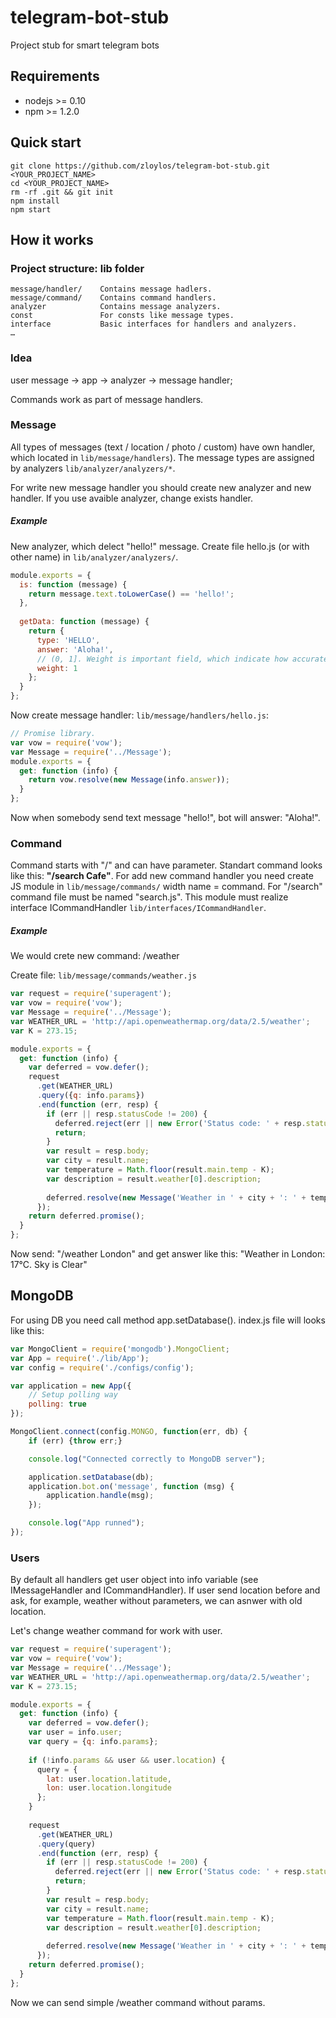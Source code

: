 # telegram-bot-stub
Project stub for smart telegram bots

## Requirements
* nodejs >= 0.10
* npm >= 1.2.0

## Quick start
``` 
git clone https://github.com/zloylos/telegram-bot-stub.git <YOUR_PROJECT_NAME>
cd <YOUR_PROJECT_NAME>
rm -rf .git && git init
npm install 
npm start
```

## How it works
### Project structure: lib folder
```
message/handler/    Contains message hadlers.
message/command/    Contains command handlers. 
analyzer            Contains message analyzers.
const               For consts like message types.
interface           Basic interfaces for handlers and analyzers.
…
```

### Idea
user message -> app -> analyzer -> message handler;

Commands work as part of message handlers.

### Message
All types of messages (text / location / photo / custom) have own handler, which located in `lib/message/handlers`).
The message types are assigned by analyzers `lib/analyzer/analyzers/*`.

For write new message handler you should create new analyzer and new handler. If you use avaible analyzer, change exists handler. 

##### Example
New analyzer, which delect "hello!" message. Create file hello.js (or with other name) in `lib/analyzer/analyzers/`.
```js
module.exports = {
  is: function (message) {
    return message.text.toLowerCase() == 'hello!';
  },
  
  getData: function (message) {
    return {
      type: 'HELLO',
      answer: 'Aloha!',
      // (0, 1]. Weight is important field, which indicate how accurate the result of analyzer.
      weight: 1
    };
  }
};
```
Now create message handler: `lib/message/handlers/hello.js`:
```js
// Promise library.
var vow = require('vow');
var Message = require('../Message');
module.exports = {
  get: function (info) {
    return vow.resolve(new Message(info.answer));
  }
};
```

Now when somebody send text message "hello!", bot will answer: "Aloha!".

### Command
Command starts with "/" and can have parameter. Standart command looks like this: **"/search Cafe"**.
For add new command handler you need create JS module in `lib/message/commands/` width name = command. For "/search" command file must be named "search.js". This module must realize interface ICommandHandler `lib/interfaces/ICommandHandler`.

##### Example
We would crete new command: /weather <City>

Create file: `lib/message/commands/weather.js`
```js
var request = require('superagent');
var vow = require('vow');
var Message = require('../Message');
var WEATHER_URL = 'http://api.openweathermap.org/data/2.5/weather';
var K = 273.15;

module.exports = {
  get: function (info) {
    var deferred = vow.defer();
    request
      .get(WEATHER_URL)
      .query({q: info.params})
      .end(function (err, resp) {
        if (err || resp.statusCode != 200) {
          deferred.reject(err || new Error('Status code: ' + resp.statusCode));
          return;
        }
        var result = resp.body;
        var city = result.name;
        var temperature = Math.floor(result.main.temp - K);
        var description = result.weather[0].description;
        
        deferred.resolve(new Message('Weather in ' + city + ': ' + temperature + '°C. ' + description));
      });
    return deferred.promise();
  }
};
```
Now send: "/weather London" and get answer like this: "Weather in London: 17°C. Sky is Clear"

## MongoDB
For using DB you need call method app.setDatabase(<mongodb>). index.js file will looks like this:
```js
var MongoClient = require('mongodb').MongoClient;
var App = require('./lib/App');
var config = require('./configs/config');

var application = new App({
    // Setup polling way
    polling: true
});

MongoClient.connect(config.MONGO, function(err, db) {
    if (err) {throw err;}

    console.log("Connected correctly to MongoDB server");

    application.setDatabase(db);
    application.bot.on('message', function (msg) {
        application.handle(msg);
    });

    console.log("App runned");
});
```

### Users
By default all handlers get user object into info variable (see IMessageHandler and ICommandHandler). If user send location before and ask, for example, weather without parameters, we can asnwer with old location.

Let's change weather command for work with user.
```js
var request = require('superagent');
var vow = require('vow');
var Message = require('../Message');
var WEATHER_URL = 'http://api.openweathermap.org/data/2.5/weather';
var K = 273.15;

module.exports = {
  get: function (info) {
    var deferred = vow.defer();
    var user = info.user;
    var query = {q: info.params};
    
    if (!info.params && user && user.location) {
      query = {
        lat: user.location.latitude, 
        lon: user.location.longitude
      };
    }
    
    request
      .get(WEATHER_URL)
      .query(query)
      .end(function (err, resp) {
        if (err || resp.statusCode != 200) {
          deferred.reject(err || new Error('Status code: ' + resp.statusCode));
          return;
        }
        var result = resp.body;
        var city = result.name;
        var temperature = Math.floor(result.main.temp - K);
        var description = result.weather[0].description;
        
        deferred.resolve(new Message('Weather in ' + city + ': ' + temperature + '°C. ' + description));
      });
    return deferred.promise();
  }
};
```
Now we can send simple /weather command without params.
